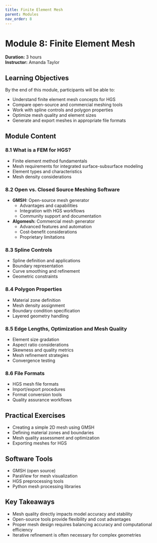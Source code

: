 ```yaml
---
title: Finite Element Mesh
parent: Modules
nav_order: 8
---
```


# Module 8: Finite Element Mesh
**Duration:** 3 hours  
**Instructor:** Amanda Taylor

## Learning Objectives

By the end of this module, participants will be able to:
- Understand finite element mesh concepts for HGS
- Compare open-source and commercial meshing tools
- Work with spline controls and polygon properties
- Optimize mesh quality and element sizes
- Generate and export meshes in appropriate file formats

## Module Content

### 8.1 What is a FEM for HGS?
- Finite element method fundamentals
- Mesh requirements for integrated surface-subsurface modeling
- Element types and characteristics
- Mesh density considerations

### 8.2 Open vs. Closed Source Meshing Software
- **GMSH:** Open-source mesh generator
  - Advantages and capabilities
  - Integration with HGS workflows
  - Community support and documentation
- **Algomesh:** Commercial mesh generator
  - Advanced features and automation
  - Cost-benefit considerations
  - Proprietary limitations

### 8.3 Spline Controls
- Spline definition and applications
- Boundary representation
- Curve smoothing and refinement
- Geometric constraints

### 8.4 Polygon Properties
- Material zone definition
- Mesh density assignment
- Boundary condition specification
- Layered geometry handling

### 8.5 Edge Lengths, Optimization and Mesh Quality
- Element size gradation
- Aspect ratio considerations
- Skewness and quality metrics
- Mesh refinement strategies
- Convergence testing

### 8.6 File Formats
- HGS mesh file formats
- Import/export procedures
- Format conversion tools
- Quality assurance workflows

## Practical Exercises

- Creating a simple 2D mesh using GMSH
- Defining material zones and boundaries
- Mesh quality assessment and optimization
- Exporting meshes for HGS

## Software Tools

- GMSH (open source)
- ParaView for mesh visualization
- HGS preprocessing tools
- Python mesh processing libraries

## Key Takeaways

- Mesh quality directly impacts model accuracy and stability
- Open-source tools provide flexibility and cost advantages
- Proper mesh design requires balancing accuracy and computational efficiency
- Iterative refinement is often necessary for complex geometries
